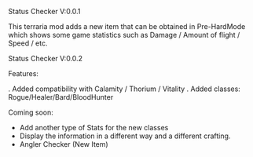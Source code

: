 Status Checker V:0.0.1

This terraria mod adds a new item that can be obtained in Pre-HardMode which shows some game statistics such as Damage / Amount of flight / Speed / etc.

Status Checker V:0.0.2

Features:

. Added compatibility with Calamity / Thorium / Vitality
. Added classes: Rogue/Healer/Bard/BloodHunter

Coming soon: 
-  Add another type of Stats for the new classes
-  Display the information in a different way and a different crafting.
-  Angler Checker (New Item)


